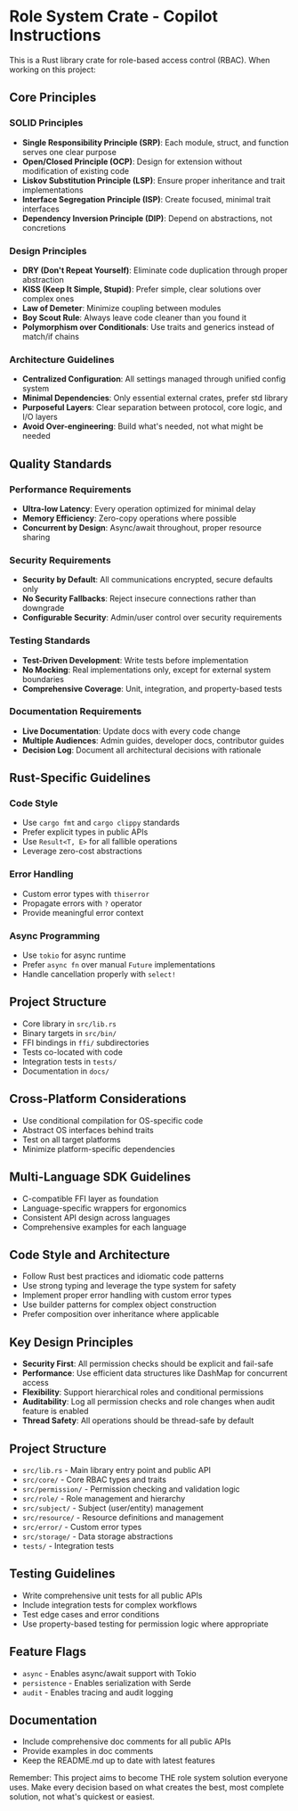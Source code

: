 # Role System Crate - Copilot Instructions

This is a Rust library crate for role-based access control (RBAC). When working on this project:

## Core Principles

### SOLID Principles
- **Single Responsibility Principle (SRP)**: Each module, struct, and function serves one clear purpose
- **Open/Closed Principle (OCP)**: Design for extension without modification of existing code
- **Liskov Substitution Principle (LSP)**: Ensure proper inheritance and trait implementations
- **Interface Segregation Principle (ISP)**: Create focused, minimal trait interfaces
- **Dependency Inversion Principle (DIP)**: Depend on abstractions, not concretions

### Design Principles
- **DRY (Don't Repeat Yourself)**: Eliminate code duplication through proper abstraction
- **KISS (Keep It Simple, Stupid)**: Prefer simple, clear solutions over complex ones
- **Law of Demeter**: Minimize coupling between modules
- **Boy Scout Rule**: Always leave code cleaner than you found it
- **Polymorphism over Conditionals**: Use traits and generics instead of match/if chains

### Architecture Guidelines
- **Centralized Configuration**: All settings managed through unified config system
- **Minimal Dependencies**: Only essential external crates, prefer std library
- **Purposeful Layers**: Clear separation between protocol, core logic, and I/O layers
- **Avoid Over-engineering**: Build what's needed, not what might be needed

## Quality Standards

### Performance Requirements
- **Ultra-low Latency**: Every operation optimized for minimal delay
- **Memory Efficiency**: Zero-copy operations where possible
- **Concurrent by Design**: Async/await throughout, proper resource sharing

### Security Requirements
- **Security by Default**: All communications encrypted, secure defaults only
- **No Security Fallbacks**: Reject insecure connections rather than downgrade
- **Configurable Security**: Admin/user control over security requirements

### Testing Standards
- **Test-Driven Development**: Write tests before implementation
- **No Mocking**: Real implementations only, except for external system boundaries
- **Comprehensive Coverage**: Unit, integration, and property-based tests

### Documentation Requirements
- **Live Documentation**: Update docs with every code change
- **Multiple Audiences**: Admin guides, developer docs, contributor guides
- **Decision Log**: Document all architectural decisions with rationale

## Rust-Specific Guidelines

### Code Style
- Use `cargo fmt` and `cargo clippy` standards
- Prefer explicit types in public APIs
- Use `Result<T, E>` for all fallible operations
- Leverage zero-cost abstractions

### Error Handling
- Custom error types with `thiserror`
- Propagate errors with `?` operator
- Provide meaningful error context

### Async Programming
- Use `tokio` for async runtime
- Prefer `async fn` over manual `Future` implementations
- Handle cancellation properly with `select!`

## Project Structure
- Core library in `src/lib.rs`
- Binary targets in `src/bin/`
- FFI bindings in `ffi/` subdirectories
- Tests co-located with code
- Integration tests in `tests/`
- Documentation in `docs/`

## Cross-Platform Considerations
- Use conditional compilation for OS-specific code
- Abstract OS interfaces behind traits
- Test on all target platforms
- Minimize platform-specific dependencies

## Multi-Language SDK Guidelines
- C-compatible FFI layer as foundation
- Language-specific wrappers for ergonomics
- Consistent API design across languages
- Comprehensive examples for each language


## Code Style and Architecture
- Follow Rust best practices and idiomatic code patterns
- Use strong typing and leverage the type system for safety
- Implement proper error handling with custom error types
- Use builder patterns for complex object construction
- Prefer composition over inheritance where applicable

## Key Design Principles
- **Security First**: All permission checks should be explicit and fail-safe
- **Performance**: Use efficient data structures like DashMap for concurrent access
- **Flexibility**: Support hierarchical roles and conditional permissions
- **Auditability**: Log all permission checks and role changes when audit feature is enabled
- **Thread Safety**: All operations should be thread-safe by default

## Project Structure
- `src/lib.rs` - Main library entry point and public API
- `src/core/` - Core RBAC types and traits
- `src/permission/` - Permission checking and validation logic
- `src/role/` - Role management and hierarchy
- `src/subject/` - Subject (user/entity) management
- `src/resource/` - Resource definitions and management
- `src/error/` - Custom error types
- `src/storage/` - Data storage abstractions
- `tests/` - Integration tests

## Testing Guidelines
- Write comprehensive unit tests for all public APIs
- Include integration tests for complex workflows
- Test edge cases and error conditions
- Use property-based testing for permission logic where appropriate

## Feature Flags
- `async` - Enables async/await support with Tokio
- `persistence` - Enables serialization with Serde
- `audit` - Enables tracing and audit logging

## Documentation
- Include comprehensive doc comments for all public APIs
- Provide examples in doc comments
- Keep the README.md up to date with latest features

Remember: This project aims to become THE role system solution everyone uses. Make every decision based on what creates the best, most complete solution, not what's quickest or easiest.

